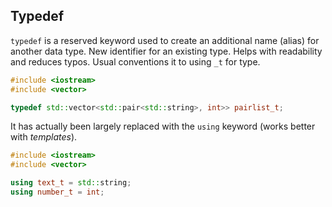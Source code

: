 ## Typedef

`typedef` is a reserved keyword used to create an additional name (alias) for another data type.
New identifier for an existing type.
Helps with readability and reduces typos.
Usual conventions it to using `_t` for type.
```cpp
#include <iostream>
#include <vector>

typedef std::vector<std::pair<std::string>, int>> pairlist_t;
```

It has actually been largely replaced with the `using` keyword (works better with *templates*).
```cpp
#include <iostream>
#include <vector>

using text_t = std::string;
using number_t = int;
```